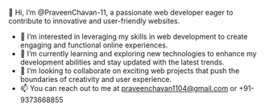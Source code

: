 👋 Hi, I’m @PraveenChavan-11, a passionate web developer eager to contribute to innovative and user-friendly websites.

- 👀 I’m interested in leveraging my skills in web development to create engaging and functional online experiences.
- 🌱 I’m currently learning and exploring new technologies to enhance my development abilities and stay updated with the latest trends.
- 💞️ I’m looking to collaborate on exciting web projects that push the boundaries of creativity and user experience.
- 📫 You can reach out to me at praveenchavan1104@gmail.com or +91-9373668855
